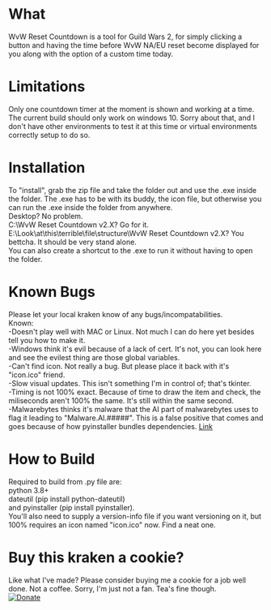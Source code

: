 # What <h8> 
WvW Reset Countdown is a tool for Guild Wars 2, for simply clicking a button and having the time before WvW NA/EU reset become displayed for you along with the option of a custom time today.

# Limitations <h8> 
Only one countdown timer at the moment is shown and working at a time.
The current build should only work on windows 10. Sorry about that, and I don't have other environments to test it at this time or virtual environments correctly setup to do so.

# Installation <h8> 
To "install", grab the zip file and take the folder out and use the .exe inside the folder. The .exe has to be with its buddy, the icon file, but otherwise you can run the .exe inside the folder from anywhere. \
Desktop? No problem.\
C:\WvW Reset Countdown v2.X? Go for it. \
E:\Look\at\this\terrible\file\structure\WvW Reset Countdown v2.X? You bettcha. It should be very stand alone.\
You can also create a shortcut to the .exe to run it without having to open the folder.

# Known Bugs <h8> 
Please let your local kraken know of any bugs/incompatabilities.\
Known:\
-Doesn't play well with MAC or Linux. Not much I can do here yet besides tell you how to make it.\
-Windows think it's evil because of a lack of cert. It's not, you can look here and see the evilest thing are those global variables.\
-Can't find icon. Not really a bug. But please place it back with it's "icon.ico" friend.\
-Slow visual updates. This isn't something I'm in control of; that's tkinter.\
-Timing is not 100% exact. Because of time to draw the item and check, the miliseconds aren't 100% the same. It's still within the same second.\
-Malwarebytes thinks it's malware that the AI part of malwarebytes uses to flag it leading to "Malware.AI.#####". This is a false positive that comes and goes because of how pyinstaller bundles dependencies. [Link](https://forums.malwarebytes.com/topic/272383-malwarebytes-is-flagging-python-exes-created-using-pyinstaller/)


# How to Build <h8> 
Required to build from .py file are: \
python 3.8+\
dateutil (pip install python-dateutil)\
and pyinstaller (pip install pyinstaller). \
You'll also need to supply a version-info file if you want versioning on it, but 100% requires an icon named "icon.ico" now. Find a neat one. 

# Buy this kraken a cookie? <h8>
Like what I've made? Please consider buying me a cookie for a job well done. Not a coffee. Sorry, I'm just not a fan. Tea's fine though.\
[![Donate](https://img.shields.io/badge/Donate-PayPal-green.svg)](https://www.paypal.com/donate?business=G7EXP3LP9UGLW&item_name=Buy+kraken+a+cookie?&currency_code=USD)
